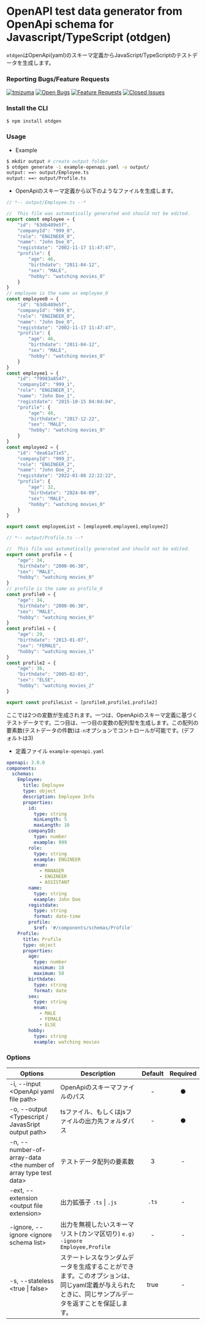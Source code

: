 # OpenAPI test data generator from OpenApi schema for Javascript/TypeScript (otdgen)

`otdgen`はOpenApi(yaml)のスキーマ定義からJavaScript/TypeScriptのテストデータを生成します。

### Reporting Bugs/Feature Requests
[![tmizuma](https://circleci.com/gh/tmizuma/openapi-test-data-generator.svg?style=svg)](https://github.com/tmizuma/openapi-test-data-generator) [![Open Bugs](https://img.shields.io/github/issues/tmizuma/openapi-test-data-generator/bug?color=d73a4a&label=bugs)](https://github.com/tmizuma/openapi-test-data-generator/issues?q=is%3Aissue+is%3Aopen+label%3Abug) [![Feature Requests](https://img.shields.io/github/issues/tmizuma/openapi-test-data-generator/feature-request?color=ff9001&label=feature%20requests)](https://github.com/tmizuma/openapi-test-data-generator/issues?q=is%3Aissue+label%3Afeature-request+is%3Aopen) [![Closed Issues](https://img.shields.io/github/issues-closed/tmizuma/openapi-test-data-generator/feature-request?color=%2325CC00&label=issues%20closed)](https://github.com/tmizuma/openapi-test-data-generator/issues?q=is%3Aissue+is%3Aclosed+)

### Install the CLI

```bash
$ npm install otdgen
```

### Usage

- Example
```bash
$ mkdir output # create output folder
$ otdgen generate -i example-openapi.yaml -o output/
output: ==> output/Employee.ts
output: ==> output/Profile.ts
```

- OpenApiのスキーマ定義から以下のようなファイルを生成します。

```ts
// *-- output/Employee.ts --*

//  This file was automatically generated and should not be edited.
export const employee = {
	"id": "63db489e5f",
	"companyId": "999_0",
	"role": "ENGINEER_0",
	"name": "John Doe_0",
	"registdate": "2002-11-17 11:47:47",
	"profile": {
		"age": 46,
		"birthdate": "2011-04-12",
		"sex": "MALE",
		"hobby": "watching movies_0"
	}
}
// employee is the same as employee_0
const employee0 = {
	"id": "63db489e5f",
	"companyId": "999_0",
	"role": "ENGINEER_0",
	"name": "John Doe_0",
	"registdate": "2002-11-17 11:47:47",
	"profile": {
		"age": 46,
		"birthdate": "2011-04-12",
		"sex": "MALE",
		"hobby": "watching movies_0"
	}
}
const employee1 = {
	"id": "f9983a8547",
	"companyId": "999_1",
	"role": "ENGINEER_1",
	"name": "John Doe_1",
	"registdate": "2015-10-15 04:04:04",
	"profile": {
		"age": 48,
		"birthdate": "2017-12-22",
		"sex": "MALE",
		"hobby": "watching movies_0"
	}
}
const employee2 = {
	"id": "dea61a71e5",
	"companyId": "999_2",
	"role": "ENGINEER_2",
	"name": "John Doe_2",
	"registdate": "2022-01-08 22:22:22",
	"profile": {
		"age": 32,
		"birthdate": "2024-04-09",
		"sex": "MALE",
		"hobby": "watching movies_0"
	}
}

export const employeeList = [employee0,employee1,employee2]

// *-- output/Profile.ts --*

//  This file was automatically generated and should not be edited.
export const profile = {
	"age": 34,
	"birthdate": "2000-06-30",
	"sex": "MALE",
	"hobby": "watching movies_0"
}
// profile is the same as profile_0
const profile0 = {
	"age": 34,
	"birthdate": "2000-06-30",
	"sex": "MALE",
	"hobby": "watching movies_0"
}
const profile1 = {
	"age": 29,
	"birthdate": "2013-01-07",
	"sex": "FEMALE",
	"hobby": "watching movies_1"
}
const profile2 = {
	"age": 36,
	"birthdate": "2005-02-03",
	"sex": "ELSE",
	"hobby": "watching movies_2"
}

export const profileList = [profile0,profile1,profile2]

```

ここでは2つの変数が生成されます。一つは、OpenApiのスキーマ定義に基づくテストデータです。二つ目は、一つ目の変数の配列型を生成します。この配列の要素数(テストデータの件数)は`-n`オプションでコントロールが可能です。(デフォルトは3)

- 定義ファイル `example-openapi.yaml`
```yaml
openapi: 3.0.0
components:
  schemas:
    Employee:
      title: Employee
      type: object
      description: Employee Info
      properties:
        id:
          type: string
          minLength: 5
          maxLength: 10
        companyId:
          type: number
          example: 999
        role:
          type: string
          example: ENGINEER
          enum:
            - MANAGER
            - ENGINEER
            - ASSISTANT
        name:
          type: string
          example: John Doe
        registdate:
          type: string
          format: date-time
        profile:
          $ref: '#/components/schemas/Profile'
    Profile:
      title: Profile
      type: object
      properties:
        age:
          type: number
          minimum: 18
          maximum: 50
        birthdate:
          type: string
          format: date
        sex:
          type: string
          enum:
            - MALE
            - FEMALE
            - ELSE
        hobby:
          type: string
          example: watching movies
```

### Options

| Options | Description |  Default |Required
| --- | --- | :---: | :---: |
| -i, --input \<OpenApi yaml file path\> | OpenApiのスキーマファイルのパス | - |● |
| -o, --output \<Typescript / JavasSript output path\> | tsファイル、もしくはjsファイルの出力先フォルダパス | - |● |
| -n, --number-of-array-data \<the number of array type test data\> | テストデータ配列の要素数 | 3 | - |
| -ext, --extension \<output file extension\> | 出力拡張子 `.ts` \| `.js` | `.ts` | - |
| -ignore, --ignore \<ignore schema list\> | 出力を無視したいスキーマリスト(カンマ区切り) `e.g) -ignore Employee,Profile` | - | - |
| -s, --stateless \<true \| false\> | ステートレスなランダムデータを生成することができます。このオプションは、同じyaml定義が与えられたときに、同じサンプルデータを返すことを保証します。 | true | - |
